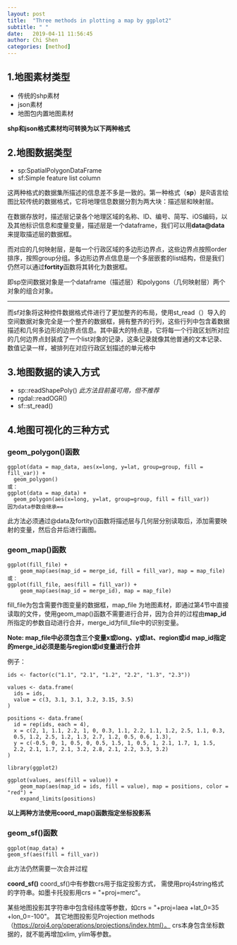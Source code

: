 ```yaml
---
layout: post
title:  "Three methods in plotting a map by ggplot2"
subtitle: " "
date:   2019-04-11 11:56:45
author: Chi Shen
categories: [method]
---
```





## 1.地图素材类型

- 传统的shp素材
- json素材
- 地图包内置地图素材

**shp和json格式素材均可转换为以下两种格式**

## 2.地图数据类型

+ sp:SpatialPolygonDataFrame
+ sf:Simple feature list column

这两种格式的数据集所描述的信息差不多是一致的。第一种格式（**sp**）是R语言绘图比较传统的数据格式，它将地理信息数据分割为两大块：描述层和映射层。

在数据存放时，描述层记录各个地理区域的名称、ID、编号、简写、iOS编码，以及其他标识信息和度量变量，描述层是一个dataframe，我们可以用**data@data**来提取描述层的数据框。

而对应的几何映射层，是每一个行政区域的多边形边界点，这些边界点按照order排序，按照group分组。多边形边界点信息是一个多层嵌套的list结构，但是我们仍然可以通过**fortity**函数将其转化为数据框。

即sp空间数据对象是一个dataframe（描述层）和polygons（几何映射层）两个对象的组合对象。

---------------------------
而sf对象将这种控件数据格式件进行了更加整齐的布局，使用st_read（）导入的空间数据对象完全是一个整齐的数据框，拥有整齐的行列，这些行列中包含着数据描述和几何多边形的边界点信息。其中最大的特点是，它将每一个行政区划所对应的几何边界点封装成了一个list对象的记录，这条记录就像其他普通的文本记录、数值记录一样，被排列在对应行政区划描述的单元格中

## 3.地图数据的读入方式

+ sp::readShapePoly()  *此方法目前虽可用，但不推荐*
+ rgdal::readOGR()
+ sf::st_read() 

## 4.地图可视化的三种方式

### geom_polygon()函数

	ggplot(data = map_data, aes(x=long, y=lat, group=group, fill = fill_var)) +
	  geom_polygon()
	或：
	ggplot(data = map_data) +
	  geom_polygon(aes(x=long, y=lat, group=group, fill = fill_var))
	因为data参数会继承==

此方法必须通过@data及fortity()函数将描述层与几何层分别读取后，添加需要映射的变量，然后合并后进行画图。


### geom_map()函数

	ggplot(fill_file) + 
		geom_map(aes(map_id = merge_id, fill = fill_var), map = map_file)
	或：
	ggplot(fill_file, aes(fill = fill_var)) + 
		geom_map(aes(map_id = merge_id), map = map_file)	

fill_file为包含需要作图变量的数据框，map_file 为地图素材，即通过第4节中直接读取的文件，使用geom_map()函数不需要进行合并，因为合并的过程由**map_id**所指定的参数自动进行合并，merge_id为fill_file中的识别变量。

**Note:  map_file中必须包含三个变量x或long、y或lat、region或id**
**map_id指定的merge_id必须是能与region或id变量进行合并**

例子：

	ids <- factor(c("1.1", "2.1", "1.2", "2.2", "1.3", "2.3"))
	
	values <- data.frame(
	  ids = ids,
	  value = c(3, 3.1, 3.1, 3.2, 3.15, 3.5)
	)
	
	positions <- data.frame(
	  id = rep(ids, each = 4),
	  x = c(2, 1, 1.1, 2.2, 1, 0, 0.3, 1.1, 2.2, 1.1, 1.2, 2.5, 1.1, 0.3,
	  0.5, 1.2, 2.5, 1.2, 1.3, 2.7, 1.2, 0.5, 0.6, 1.3),
	  y = c(-0.5, 0, 1, 0.5, 0, 0.5, 1.5, 1, 0.5, 1, 2.1, 1.7, 1, 1.5,
	  2.2, 2.1, 1.7, 2.1, 3.2, 2.8, 2.1, 2.2, 3.3, 3.2)
	)
	
	library(ggplot2)
	
	ggplot(values, aes(fill = value)) + 
		geom_map(aes(map_id = ids, fill = value), map = positions, color = "red") +
		expand_limits(positions)

**以上两种方法使用coord_map()函数指定坐标投影系**

### geom_sf()函数

	ggplot(map_data) +
	geom_sf(aes(fill = fill_var))

此方法仍然需要一次合并过程

**coord_sf()**
coord_sf()中有参数crs用于指定投影方式，
需使用proj4string格式的字符串。如墨卡托投影用crs = "+proj=merc"。

某些地图投影其字符串中包含经纬度等参数，如crs = "+proj=laea +lat_0=35 +lon_0=-100"。
其它地图投影见Projection methods（https://proj4.org/operations/projections/index.html）。
crs本身包含坐标数据的，就不能再增加xlim, ylim等参数。
